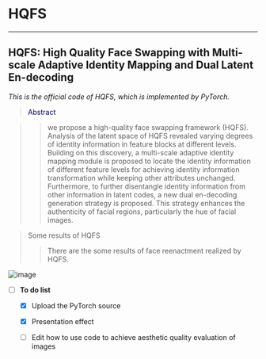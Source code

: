 # HQFS
---
HQFS: High Quality Face Swapping with Multi-scale Adaptive Identity Mapping and Dual Latent En-decoding
---
*This is the official code of HQFS, which is implemented by PyTorch.*

><font color="#000066">Abstract</font><br /> 

>>we propose a high-quality face swapping framework (HQFS). Analysis of the latent space of HQFS revealed varying degrees of identity information in feature blocks at different levels. Building on this discovery, a multi-scale adaptive identity mapping module is proposed to locate the identity information of different feature levels for achieving identity information transformation while keeping other attributes unchanged. Furthermore, to further disentangle identity information from other information in latent codes, a new dual en-decoding generation strategy is proposed. This strategy enhances the authenticity of facial regions, particularly the hue of facial images.

> Some results of HQFS
>> There are the some results of face reenactment realized by HQFS.

![image](https://github.com/LanGuipeng/HQFS/tree/main/results/result.png)

- [ ] **To do list**
    - [x] Upload the PyTorch source
    - [x] Presentation effect
    - [ ] Edit how to use code to achieve aesthetic quality evaluation of images
     
